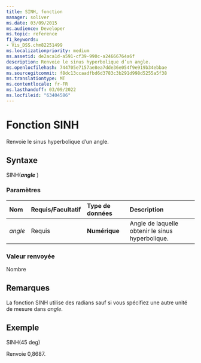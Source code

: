 ```yaml
---
title: SINH, fonction
manager: soliver
ms.date: 03/09/2015
ms.audience: Developer
ms.topic: reference
f1_keywords:
- Vis_DSS.chm82251499
ms.localizationpriority: medium
ms.assetid: de2aca1d-a591-cf39-990c-a24666764a6f
description: Renvoie le sinus hyperbolique d’un angle.
ms.openlocfilehash: 744705e7157ae8ea7dde36e054f9e919b34ebbae
ms.sourcegitcommit: f8dc13ccaadfbd6d3783c3b291d998d5255a5f38
ms.translationtype: MT
ms.contentlocale: fr-FR
ms.lasthandoff: 03/09/2022
ms.locfileid: "63404586"
---
```

# <a name="sinh-function"></a>Fonction SINH

Renvoie le sinus hyperbolique d’un angle.
  
## <a name="syntax"></a>Syntaxe

SINH(***angle*** )
  
### <a name="parameters"></a>Paramètres

|**Nom**|**Requis/Facultatif**|**Type de données**|**Description**|
|:-----|:-----|:-----|:-----|
| *angle* <br/> |Requis  <br/> |**Numérique** <br/> |Angle de laquelle obtenir le sinus hyperbolique. |

### <a name="return-value"></a>Valeur renvoyée

Nombre
  
## <a name="remarks"></a>Remarques

La fonction SINH utilise des radians sauf si vous spécifiez une autre unité de mesure dans *angle*.
  
## <a name="example"></a>Exemple

SINH(45 deg)
  
Renvoie 0,8687.
  